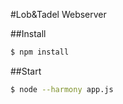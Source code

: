 #Lob&Tadel Webserver

##Install
```bash
$ npm install
```

##Start

```bash
$ node --harmony app.js
```

